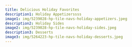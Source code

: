 ```yaml
---
title: Delicious Holiday Favorites
description1: Holiday Appetizerssss
image1: img/5239028-hp-tile-navs-holiday-appetizers.jpeg
description2: Holiday Sides
image2: img/5239028-hp-tile-navs-holiday-sides.jpeg
description3: Desserts
image3: img/5264223-hp-tile-navs-holiday-desserts.jpeg
---
```


